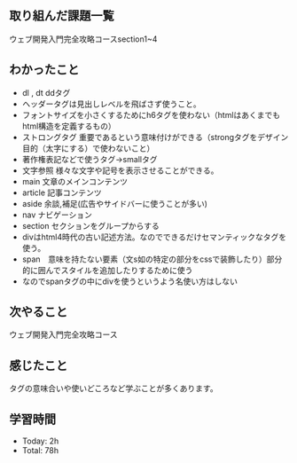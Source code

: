 ## 取り組んだ課題一覧
ウェブ開発入門完全攻略コースsection1~4
## わかったこと
- dl , dt ddタグ
- ヘッダータグは見出しレベルを飛ばさず使うこと。
- フォントサイズを小さくするためにh6タグを使わない（htmlはあくまでもhtml構造を定義するもの）
- ストロングタグ 重要であるという意味付けができる（strongタグをデザイン目的（太字にする）で使わないこと）
- 著作権表記などで使うタグ→smallタグ
- 文字参照 様々な文字や記号を表示させることができる。
- main 文章のメインコンテンツ
- article 記事コンテンツ
- aside 余談,補足(広告やサイドバーに使うことが多い)
- nav ナビゲーション
- section セクションをグループからする
- divはhtml4時代の古い記述方法。なのでできるだけセマンティックなタグを使う。
- span　意味を持たない要素（文s如の特定の部分をcssで装飾したり）部分的に囲んでスタイルを追加したりするために使う
- なのでspanタグの中にdivを使うというよう名使い方はしない

## 次やること
ウェブ開発入門完全攻略コース
## 感じたこと
タグの意味合いや使いどころなど学ぶことが多くあります。

## 学習時間
- Today: 2h
- Total: 78h
